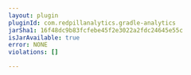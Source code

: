```yaml
---
layout: plugin
pluginId: com.redpillanalytics.gradle-analytics
jarSha1: 16f48dc9b83fcfebe45f2e3022a2fdc24645e55c
isJarAvailable: true
error: NONE
violations: []

---
```

